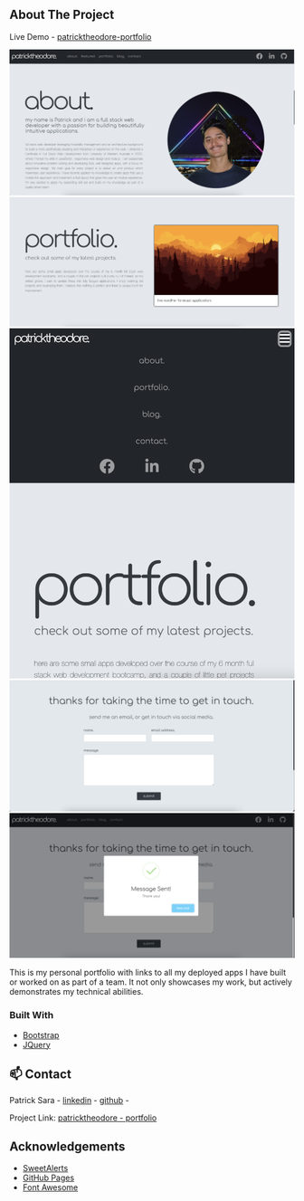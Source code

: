 <!-- ABOUT THE PROJECT -->
## About The Project

Live Demo - [patricktheodore-portfolio](https://patricktheodore.github.io/patricktheodore-portfolio/)

![Screenshot 1](/assets/images/readme-screenshots/Screen%20Shot%202021-10-18%20at%206.30.38%20pm.png)
![Screenshot 2](assets/images/readme-screenshots/Screen%20Shot%202021-10-18%20at%206.30.53%20pm.png)
![Screenshot 3](assets/images/readme-screenshots/Screen%20Shot%202021-10-18%20at%206.31.06%20pm.png)
![SCreenshot 4](assets/images/readme-screenshots/Screen%20Shot%202021-10-18%20at%206.31.15%20pm.png)
![Screenshot 5](assets/images/readme-screenshots/Screen%20Shot%202021-10-18%20at%206.31.29%20pm.png)

This is my personal portfolio with links to all my deployed apps I have built or worked on as part of a team. It not only showcases my work, but actively demonstrates my technical abilities. 

### Built With
* [Bootstrap](https://getbootstrap.com)
* [JQuery](https://jquery.com)

<!-- CONTACT -->
## 📫 Contact

Patrick Sara - [linkedin](https://www.linkedin.com/in/patrick-sara-8186a3170/) - [github](https://github.com/patricktheodore) - 

Project Link: [patricktheodore - portfolio](https://github.com/patricktheodore/patricktheodore-portfolio)



<!-- ACKNOWLEDGEMENTS -->
## Acknowledgements
* [SweetAlerts](https://sweetalert.js.org/)
* [GitHub Pages](https://pages.github.com)
* [Font Awesome](https://fontawesome.com)











